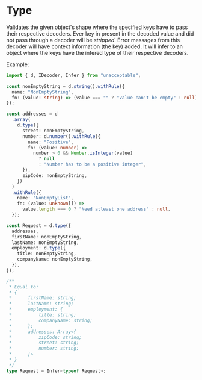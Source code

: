 # Type

Validates the given object's shape where the specified keys have to pass their respective decoders.
Ever key in present in the decoded value and did not pass through a decoder will be _stripped_.
Error messages from this decoder will have context information (the key) added.
It will infer to an object where the keys have the infered type of their respective decoders.

Example:

```ts
import { d, IDecoder, Infer } from "unacceptable";

const nonEmptyString = d.string().withRule({
  name: "NonEmptyString",
  fn: (value: string) => (value === "" ? "Value can't be empty" : null),
});

const addresses = d
  .array(
    d.type({
      street: nonEmptyString,
      number: d.number().withRule({
        name: "Positive",
        fn: (value: number) =>
          number > 0 && Number.isInteger(value)
            ? null
            : "Number has to be a positive integer",
      }),
      zipCode: nonEmptyString,
    })
  )
  .withRule({
    name: "NonEmptyList",
    fn: (value: unknown[]) =>
      value.length === 0 ? "Need atleast one address" : null,
  });

const Request = d.type({
  addresses,
  firstName: nonEmptyString,
  lastName: nonEmptyString,
  employment: d.type({
    title: nonEmptyString,
    companyName: nonEmptyString,
  }),
});

/**
 * Equal to:
 * {
 *      firstName: string;
 *      lastName: string;
 *      employment: {
 *          title: string;
 *          companyName: string;
 *      };
 *      addresses: Array<{
 *          zipCode: string;
 *          street: string;
 *          number: string;
 *      }>
 * }
 */
type Request = Infer<typeof Request>;
```
